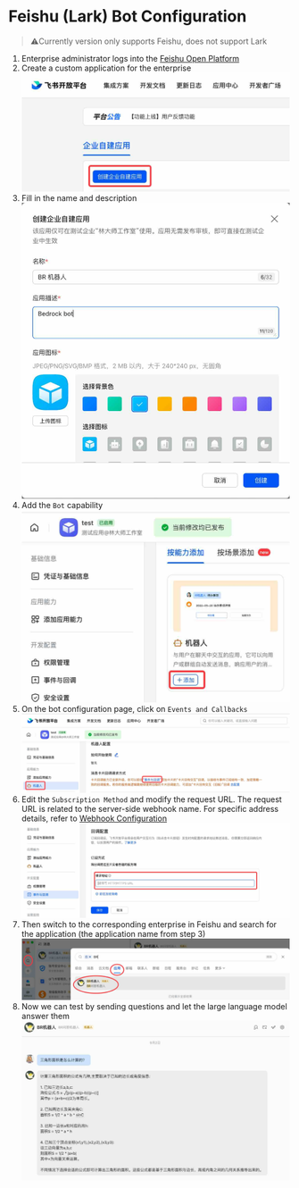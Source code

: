 # Feishu (Lark) Bot Configuration

> ⚠️Currently version only supports Feishu, does not support Lark

1. Enterprise administrator logs into the [Feishu Open Platform](https://open.feishu.cn/app/)
2. Create a custom application for the enterprise
![feishu-3.png](screenshots/feishu-3.jpg)
3. Fill in the name and description
![feishu-4.png](screenshots/feishu-4.jpg)
4. Add the `Bot` capability
![feishu-5.png](screenshots/feishu-5.jpg)
5. On the bot configuration page, click on `Events and Callbacks`
![feishu-6.png](screenshots/feishu-6.jpg)
6. Edit the `Subscription Method` and modify the request URL. The request URL is related to the server-side webhook name. For specific address details, refer to [Webhook Configuration](management.md#webhook-configuration)
![feishu-7.png](screenshots/feishu-7.jpg)
7. Then switch to the corresponding enterprise in Feishu and search for the application (the application name from step 3)
![feishu-8.png](screenshots/feishu-8.jpg)
8. Now we can test by sending questions and let the large language model answer them
![feishu-9.png](screenshots/feishu-9.jpg)
